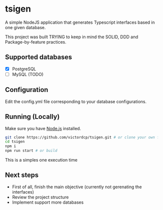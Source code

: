 # tsigen
A simple NodeJS application that generates Typescript interfaces based in one given database.

This project was built TRYING to keep in mind the SOLID, DDD and Package-by-feature practices.

## Supported databases
- [x] PostgreSQL
- [ ] MySQL (TODO)

## Configuration 

Edit the config.yml file corresponding to your database configurations.

## Running (Locally)

Make sure you have [Node.js](http://nodejs.org/) installed.

```sh
git clone https://github.com/victordcp/tsigen.git # or clone your own fork
cd tsigen
npm i
npm run start # or build
```

This is a simples one execution time

## Next steps
- First of all, finish the main objective (currently not gerenating the interfaces)
- Review the project structure
- Implement support more databases
